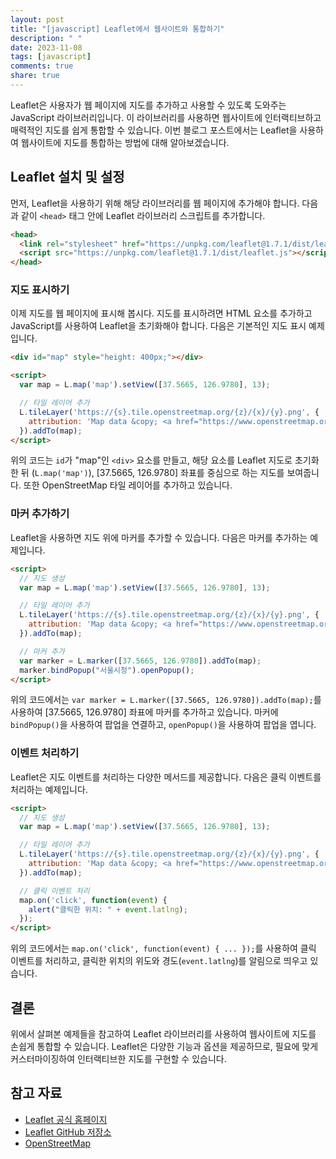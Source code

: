```yaml
---
layout: post
title: "[javascript] Leaflet에서 웹사이트와 통합하기"
description: " "
date: 2023-11-08
tags: [javascript]
comments: true
share: true
---
```


Leaflet은 사용자가 웹 페이지에 지도를 추가하고 사용할 수 있도록 도와주는 JavaScript 라이브러리입니다. 이 라이브러리를 사용하면 웹사이트에 인터랙티브하고 매력적인 지도를 쉽게 통합할 수 있습니다. 이번 블로그 포스트에서는 Leaflet을 사용하여 웹사이트에 지도를 통합하는 방법에 대해 알아보겠습니다.

## Leaflet 설치 및 설정

먼저, Leaflet을 사용하기 위해 해당 라이브러리를 웹 페이지에 추가해야 합니다. 다음과 같이 `<head>` 태그 안에 Leaflet 라이브러리 스크립트를 추가합니다.

```html
<head>
  <link rel="stylesheet" href="https://unpkg.com/leaflet@1.7.1/dist/leaflet.css" />
  <script src="https://unpkg.com/leaflet@1.7.1/dist/leaflet.js"></script>
</head>
```

### 지도 표시하기

이제 지도를 웹 페이지에 표시해 봅시다. 지도를 표시하려면 HTML 요소를 추가하고 JavaScript를 사용하여 Leaflet을 초기화해야 합니다. 다음은 기본적인 지도 표시 예제입니다.

```html
<div id="map" style="height: 400px;"></div>

<script>
  var map = L.map('map').setView([37.5665, 126.9780], 13);

  // 타일 레이어 추가
  L.tileLayer('https://{s}.tile.openstreetmap.org/{z}/{x}/{y}.png', {
    attribution: 'Map data &copy; <a href="https://www.openstreetmap.org/">OpenStreetMap</a> contributors'
  }).addTo(map);
</script>
```

위의 코드는 `id`가 "map"인 `<div>` 요소를 만들고, 해당 요소를 Leaflet 지도로 초기화한 뒤 (`L.map('map')`), [37.5665, 126.9780] 좌표를 중심으로 하는 지도를 보여줍니다. 또한 OpenStreetMap 타일 레이어를 추가하고 있습니다.

### 마커 추가하기

Leaflet을 사용하면 지도 위에 마커를 추가할 수 있습니다. 다음은 마커를 추가하는 예제입니다.

```html
<script>
  // 지도 생성
  var map = L.map('map').setView([37.5665, 126.9780], 13);

  // 타일 레이어 추가
  L.tileLayer('https://{s}.tile.openstreetmap.org/{z}/{x}/{y}.png', {
    attribution: 'Map data &copy; <a href="https://www.openstreetmap.org/">OpenStreetMap</a> contributors'
  }).addTo(map);

  // 마커 추가
  var marker = L.marker([37.5665, 126.9780]).addTo(map);
  marker.bindPopup("서울시청").openPopup();
</script>
```

위의 코드에서는 `var marker = L.marker([37.5665, 126.9780]).addTo(map);`를 사용하여 [37.5665, 126.9780] 좌표에 마커를 추가하고 있습니다. 마커에 `bindPopup()`을 사용하여 팝업을 연결하고, `openPopup()`을 사용하여 팝업을 엽니다.

### 이벤트 처리하기

Leaflet은 지도 이벤트를 처리하는 다양한 메서드를 제공합니다. 다음은 클릭 이벤트를 처리하는 예제입니다.

```html
<script>
  // 지도 생성
  var map = L.map('map').setView([37.5665, 126.9780], 13);

  // 타일 레이어 추가
  L.tileLayer('https://{s}.tile.openstreetmap.org/{z}/{x}/{y}.png', {
    attribution: 'Map data &copy; <a href="https://www.openstreetmap.org/">OpenStreetMap</a> contributors'
  }).addTo(map);

  // 클릭 이벤트 처리
  map.on('click', function(event) {
    alert("클릭한 위치: " + event.latlng);
  });
</script>
```

위의 코드에서는 `map.on('click', function(event) { ... });`를 사용하여 클릭 이벤트를 처리하고, 클릭한 위치의 위도와 경도(`event.latlng`)를 알림으로 띄우고 있습니다.

## 결론

위에서 살펴본 예제들을 참고하여 Leaflet 라이브러리를 사용하여 웹사이트에 지도를 손쉽게 통합할 수 있습니다. Leaflet은 다양한 기능과 옵션을 제공하므로, 필요에 맞게 커스터마이징하여 인터랙티브한 지도를 구현할 수 있습니다.

## 참고 자료

- [Leaflet 공식 홈페이지](https://leafletjs.com/)
- [Leaflet GitHub 저장소](https://github.com/Leaflet/Leaflet)
- [OpenStreetMap](https://www.openstreetmap.org/)